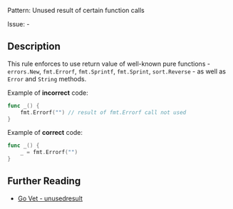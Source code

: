 Pattern: Unused result of certain function calls

Issue: -

## Description

This rule enforces to use return value of well-known pure functions - `errors.New`, `fmt.Errorf`, `fmt.Sprintf`, `fmt.Sprint`, `sort.Reverse` - as well as `Error` and `String` methods.


Example of **incorrect** code:

```go
func _() {
	fmt.Errorf("") // result of fmt.Errorf call not used
}
```

Example of **correct** code:

```go
func _() {
	_ = fmt.Errorf("")
}
```

## Further Reading

* [Go Vet - unusedresult](https://golang.org/cmd/vet/#hdr-Unused_result_of_certain_function_calls)
